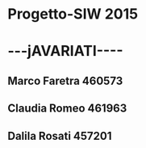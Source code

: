 # Progetto-SIW 2015 
# ---jAVARIATI----
## Marco Faretra 460573
## Claudia Romeo 461963
## Dalila Rosati 457201
